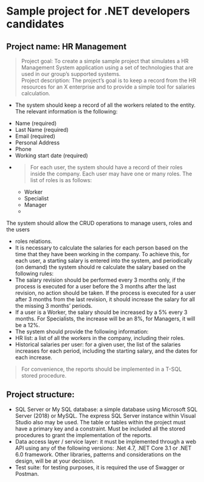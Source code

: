 # Sample project for .NET developers candidates

## Project name:  HR Management

>Project goal: To create a simple sample project that simulates a HR Management System application using a set of technologies that are used in our group’s supported systems.  
Project description: The project’s goal is to keep a record from the HR resources for an X enterprise and to provide a simple tool for salaries calculation.
* The system should keep a record of all the workers related to the entity. The relevant information is the following:
- Name (required)
- Last Name (required)
- Email (required)
- Personal Address
- Phone
- Working start date (required)
-  >For each user, the system should have a record of their roles inside the company. Each user may have one or many roles. The list of roles is as follows:
   - Worker
   - Specialist
   - Manager
   - 
The system should allow the CRUD operations to manage users, roles and the users 
- roles relations.
- It is necessary to calculate the salaries for each person based on the time that they have been working in the company. To achieve this, for each user, a starting salary is entered into the system, and periodically (on demand) the system should re calculate the salary based on the following rules:
- The salary revision should be performed every 3 months only, if the process is executed for a user before the 3 months after the last revision, no action should be taken. If the process is executed for a user after 3 months from the last revision, it should increase the salary for all the missing 3 months’ periods.
- If a user is a Worker, the salary should be increased by a 5% every 3 months. For Specialists, the increase will be an 8%, for Managers, it will be a 12%. 
- The system should provide the following information:
- HR list: a list of all the workers in the company, including their roles.
- Historical salaries per user: for a given user, the list of the salaries increases for each period, including the starting salary, and the dates for each increase.

>For convenience, the reports should be implemented in a T-SQL stored procedure.


## Project structure: 
- SQL Server or My SQL database: a simple database using Microsoft SQL Server (2018) or MySQL. The express SQL Server instance within Visual Studio also may be used. The table or tables within the project must have a primary key and a constraint. Must be included all the stored procedures to grant the implementation of the reports. 
- Data access layer / service layer: it must be implemented through a web API using any of the following versions: .Net 4.7, .NET Core 3.1 or .NET 6.0 framework. Other libraries, patterns and considerations on the design, will be at your decision. 
- Test suite: for testing purposes, it is required the use of Swagger or Postman. 
